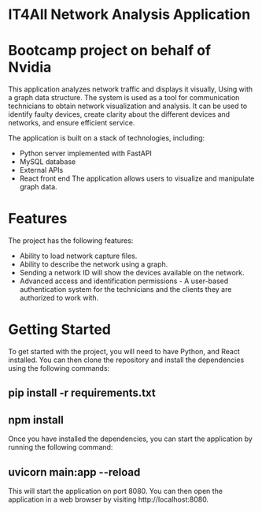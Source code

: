 # IT4All Network Analysis Application
# Bootcamp project on behalf of Nvidia
This application analyzes network traffic and displays it visually,  Using with a graph data structure. The system is used as a tool for communication technicians to obtain network visualization and analysis. It can be used to identify faulty devices, create clarity about the different devices and networks, and ensure efficient service.

The application is built on a stack of technologies, including:

- Python server implemented with FastAPI
- MySQL database
- External APIs
- React front end
The application allows users to visualize and manipulate graph data.

# Features
The project has the following features:
* Ability to load network capture files.
* Ability to describe the network using a graph.
* Sending a network ID will show the devices available on the network.
* Advanced access and identification permissions - A user-based authentication system for the technicians and the clients they are authorized to work with.

# Getting Started
To get started with the project, you will need to have Python, and React installed. You can then clone the repository and install the dependencies using the following commands:

## pip install -r requirements.txt

## npm install

Once you have installed the dependencies, you can start the application by running the following command:

## uvicorn main:app --reload

This will start the application on port 8080. You can then open the application in a web browser by visiting http://localhost:8080.
